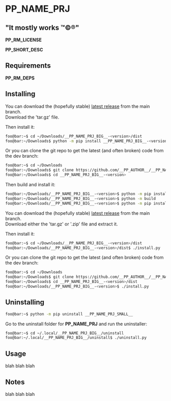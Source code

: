 <!----------------------------------------------------------------------------->
<!-- Project : __PP_NAME_PRJ_BIG__                             /          \  -->
<!-- Filename: __PP_README_FILE__                             |     ()     | -->
<!-- Date    : __PP_DATE__                                    |            | -->
<!-- Author  : __PP_AUTHOR__                                  |   \____/   | -->
<!-- License : __PP_LICENSE_NAME__                             \          /  -->
<!----------------------------------------------------------------------------->

# __PP_NAME_PRJ__

## "It mostly works ™©®"

__PP_RM_LICENSE__

<!-- __PP_SHORT_DESC__ -->
__PP_SHORT_DESC__
<!-- __PP_SHORT_DESC__ -->

<!-- ![alt-text](README/screenshot.png "screenshot") -->

## Requirements
<!-- __PP_RM_DEPS__ -->
__PP_RM_DEPS__
<!-- __PP_RM_DEPS__ -->

## Installing
<!-- __RM_PKG_START__ -->
You can download the (hopefully stable)
[latest release](https://github.com/__PP_AUTHOR__/__PP_NAME_PRJ_BIG__/releases/latest)
from the main branch.<br>
Download the 'tar.gz' file.

Then install it:
```bash
foo@bar:~$ cd ~/Downloads/__PP_NAME_PRJ_BIG__-<version>/dist
foo@bar:~/Downloads$ python -m pip install __PP_NAME_PRJ_BIG__-<version>.tar.gz
```
Or you can clone the git repo to get the latest (and often broken) code from the 
dev branch:
```bash
foo@bar:~$ cd ~/Downloads
foo@bar:~/Downloads$ git clone https://github.com/__PP_AUTHOR__/__PP_NAME_PRJ_BIG__
foo@bar:~/Downloads$ cd __PP_NAME_PRJ_BIG__-<version>
```
Then build and install it:
```bash
foo@bar:~/Downloads/__PP_NAME_PRJ_BIG__-<version>$ python -m pip install build
foo@bar:~/Downloads/__PP_NAME_PRJ_BIG__-<version>$ python -m build
foo@bar:~/Downloads/__PP_NAME_PRJ_BIG__-<version>$ python -m pip install ./dist/__PP_NAME_PRJ_SMALL__-<version>.tar.gz
```
<!-- __RM_PKG_END__ -->
<!-- __RM_APP_START__ -->
You can download the (hopefully stable)
[latest release](https://github.com/__PP_AUTHOR__/__PP_NAME_PRJ_BIG__/releases/latest)
from the main branch.<br>
Download either the 'tar.gz' or '.zip' file and extract it.

Then install it:
```bash
foo@bar:~$ cd ~/Downloads/__PP_NAME_PRJ_BIG__-<version>/dist
foo@bar:~/Downloads/__PP_NAME_PRJ_BIG__-<version>/dist$ ./install.py
```

Or you can clone the git repo to get the latest (and often broken) code from the
dev branch:
```bash
foo@bar:~$ cd ~/Downloads
foo@bar:~/Downloads$ git clone https://github.com/__PP_AUTHOR__/__PP_NAME_PRJ_BIG__
foo@bar:~/Downloads$ cd __PP_NAME_PRJ_BIG__-<version>/dist
foo@bar:~/Downloads/__PP_NAME_PRJ_BIG__-<version>$ ./install.py
```
<!-- __RM_APP_END__ -->

## Uninstalling
<!-- __RM_PKG_START__ -->
```bash
foo@bar:~$ python -m pip uninstall __PP_NAME_PRJ_SMALL__
```
<!-- __RM_PKG_END__ -->
<!-- __RM_APP_START__ -->
Go to the uninstall folder for __PP_NAME_PRJ__ and run the uninstaller:
```bash
foo@bar:~$ cd ~/.local/__PP_NAME_PRJ_BIG__/uninstall
foo@bar:~/.local/__PP_NAME_PRJ_BIG__/uninstall$ ./uninstall.py
```
<!-- __RM_APP_END__ -->

## Usage
blah blah blah

## Notes
blah blah blah

<!-- -) -->
